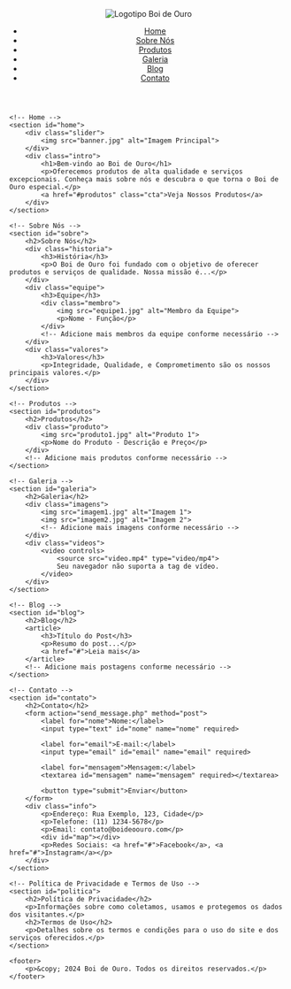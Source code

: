 <html lang="pt-BR">
<head>
    <meta charset="UTF-8">
    <meta name="viewport" content="width=device-width, initial-scale=1.0">
    <title>Boi de Ouro</title>
    <link rel="stylesheet" href="styles.css">
</head>
<body>
    <!-- Cabeçalho -->
    <header>
        <div class="logo">
            <img src="logo.png" alt="Logotipo Boi de Ouro">
        </div>
        <nav>
            <ul>
                <li><a href="#home">Home</a></li>
                <li><a href="#sobre">Sobre Nós</a></li>
                <li><a href="#produtos">Produtos</a></li>
                <li><a href="#galeria">Galeria</a></li>
                <li><a href="#blog">Blog</a></li>
                <li><a href="#contato">Contato</a></li>
            </ul>
        </nav>
    </header>

    <!-- Home -->
    <section id="home">
        <div class="slider">
            <img src="banner.jpg" alt="Imagem Principal">
        </div>
        <div class="intro">
            <h1>Bem-vindo ao Boi de Ouro</h1>
            <p>Oferecemos produtos de alta qualidade e serviços excepcionais. Conheça mais sobre nós e descubra o que torna o Boi de Ouro especial.</p>
            <a href="#produtos" class="cta">Veja Nossos Produtos</a>
        </div>
    </section>

    <!-- Sobre Nós -->
    <section id="sobre">
        <h2>Sobre Nós</h2>
        <div class="historia">
            <h3>História</h3>
            <p>O Boi de Ouro foi fundado com o objetivo de oferecer produtos e serviços de qualidade. Nossa missão é...</p>
        </div>
        <div class="equipe">
            <h3>Equipe</h3>
            <div class="membro">
                <img src="equipe1.jpg" alt="Membro da Equipe">
                <p>Nome - Função</p>
            </div>
            <!-- Adicione mais membros da equipe conforme necessário -->
        </div>
        <div class="valores">
            <h3>Valores</h3>
            <p>Integridade, Qualidade, e Comprometimento são os nossos principais valores.</p>
        </div>
    </section>

    <!-- Produtos -->
    <section id="produtos">
        <h2>Produtos</h2>
        <div class="produto">
            <img src="produto1.jpg" alt="Produto 1">
            <p>Nome do Produto - Descrição e Preço</p>
        </div>
        <!-- Adicione mais produtos conforme necessário -->
    </section>

    <!-- Galeria -->
    <section id="galeria">
        <h2>Galeria</h2>
        <div class="imagens">
            <img src="imagem1.jpg" alt="Imagem 1">
            <img src="imagem2.jpg" alt="Imagem 2">
            <!-- Adicione mais imagens conforme necessário -->
        </div>
        <div class="videos">
            <video controls>
                <source src="video.mp4" type="video/mp4">
                Seu navegador não suporta a tag de vídeo.
            </video>
        </div>
    </section>

    <!-- Blog -->
    <section id="blog">
        <h2>Blog</h2>
        <article>
            <h3>Título do Post</h3>
            <p>Resumo do post...</p>
            <a href="#">Leia mais</a>
        </article>
        <!-- Adicione mais postagens conforme necessário -->
    </section>

    <!-- Contato -->
    <section id="contato">
        <h2>Contato</h2>
        <form action="send_message.php" method="post">
            <label for="nome">Nome:</label>
            <input type="text" id="nome" name="nome" required>
            
            <label for="email">E-mail:</label>
            <input type="email" id="email" name="email" required>
            
            <label for="mensagem">Mensagem:</label>
            <textarea id="mensagem" name="mensagem" required></textarea>
            
            <button type="submit">Enviar</button>
        </form>
        <div class="info">
            <p>Endereço: Rua Exemplo, 123, Cidade</p>
            <p>Telefone: (11) 1234-5678</p>
            <p>Email: contato@boideoouro.com</p>
            <div id="map"></div>
            <p>Redes Sociais: <a href="#">Facebook</a>, <a href="#">Instagram</a></p>
        </div>
    </section>

    <!-- Política de Privacidade e Termos de Uso -->
    <section id="politica">
        <h2>Política de Privacidade</h2>
        <p>Informações sobre como coletamos, usamos e protegemos os dados dos visitantes.</p>
        <h2>Termos de Uso</h2>
        <p>Detalhes sobre os termos e condições para o uso do site e dos serviços oferecidos.</p>
    </section>

    <footer>
        <p>&copy; 2024 Boi de Ouro. Todos os direitos reservados.</p>
    </footer>
</body>
</html>
